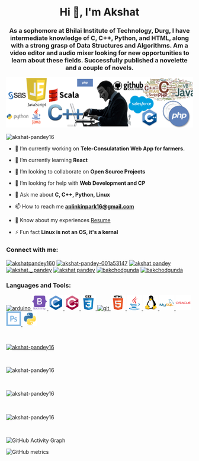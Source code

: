 <h1 align="center">Hi 👋, I'm Akshat</h1>
<h3 align="center">As a sophomore at Bhilai Institute of Technology, Durg, I have intermediate knowledge of C, C++, Python, and HTML, along with a strong grasp of Data Structures and Algorithms. Am a video editor and audio mixer looking for new opportunities to learn about these fields. Successfully published a novelette and a couple of novels.</h3>

![A newbie coder](https://github.com/Akshat-Pandey16/Akshat-Pandey16/blob/main/banner.png)

<p align="left"> <img src="https://komarev.com/ghpvc/?username=akshat-pandey16&label=Profile%20views&color=0e75b6&style=flat" alt="akshat-pandey16" /> </p>


- 🔭 I’m currently working on **Tele-Consulatation Web App for farmers.**

- 🌱 I’m currently learning **React**

- 👯 I’m looking to collaborate on **Open Source Projects**

- 🤝 I’m looking for help with **Web Development and CP**

- 💬 Ask me about **C, C++, Python, Linux**

- 📫 How to reach me **aplinkinpark16@gmail.com**

- 📄 Know about my experiences [Resume](https://github.com/Akshat-Pandey16/Akshat-Pandey16.github.io/blob/main/resume/Akshat%20Pandey%20Main%20Resume.pdf)

- ⚡ Fun fact **Linux is not an OS, it's a kernal**

<h3 align="left">Connect with me:</h3>
<p align="left">
<a href="https://twitter.com/akshatpandey160" target="blank"><img align="center" src="https://raw.githubusercontent.com/rahuldkjain/github-profile-readme-generator/master/src/images/icons/Social/twitter.svg" alt="akshatpandey160" height="30" width="40" /></a>
<a href="https://linkedin.com/in/akshat-pandey-001a53147" target="blank"><img align="center" src="https://raw.githubusercontent.com/rahuldkjain/github-profile-readme-generator/master/src/images/icons/Social/linked-in-alt.svg" alt="akshat-pandey-001a53147" height="30" width="40" /></a>
<a href="https://fb.com/akshat pandey" target="blank"><img align="center" src="https://raw.githubusercontent.com/rahuldkjain/github-profile-readme-generator/master/src/images/icons/Social/facebook.svg" alt="akshat pandey" height="30" width="40" /></a>
<a href="https://instagram.com/akshat._.pandey" target="blank"><img align="center" src="https://raw.githubusercontent.com/rahuldkjain/github-profile-readme-generator/master/src/images/icons/Social/instagram.svg" alt="akshat._.pandey" height="30" width="40" /></a>
<a href="https://www.youtube.com/c/akshat pandey" target="blank"><img align="center" src="https://raw.githubusercontent.com/rahuldkjain/github-profile-readme-generator/master/src/images/icons/Social/youtube.svg" alt="akshat pandey" height="30" width="40" /></a>
<a href="https://www.hackerrank.com/bakchodgunda" target="blank"><img align="center" src="https://raw.githubusercontent.com/rahuldkjain/github-profile-readme-generator/master/src/images/icons/Social/hackerrank.svg" alt="bakchodgunda" height="30" width="40" /></a>
<a href="https://www.leetcode.com/bakchodgunda" target="blank"><img align="center" src="https://raw.githubusercontent.com/rahuldkjain/github-profile-readme-generator/master/src/images/icons/Social/leet-code.svg" alt="bakchodgunda" height="30" width="40" /></a>
</p>

<h3 align="left">Languages and Tools:</h3>
<p align="left"> <a href="https://www.arduino.cc/" target="_blank" rel="noreferrer"> <img src="https://cdn.worldvectorlogo.com/logos/arduino-1.svg" alt="arduino" width="40" height="40"/> </a> <a href="https://getbootstrap.com" target="_blank" rel="noreferrer"> <img src="https://raw.githubusercontent.com/devicons/devicon/master/icons/bootstrap/bootstrap-plain-wordmark.svg" alt="bootstrap" width="40" height="40"/> </a> <a href="https://www.cprogramming.com/" target="_blank" rel="noreferrer"> <img src="https://raw.githubusercontent.com/devicons/devicon/master/icons/c/c-original.svg" alt="c" width="40" height="40"/> </a> <a href="https://www.w3schools.com/cpp/" target="_blank" rel="noreferrer"> <img src="https://raw.githubusercontent.com/devicons/devicon/master/icons/cplusplus/cplusplus-original.svg" alt="cplusplus" width="40" height="40"/> </a> <a href="https://www.w3schools.com/css/" target="_blank" rel="noreferrer"> <img src="https://raw.githubusercontent.com/devicons/devicon/master/icons/css3/css3-original-wordmark.svg" alt="css3" width="40" height="40"/> </a> <a href="https://git-scm.com/" target="_blank" rel="noreferrer"> <img src="https://www.vectorlogo.zone/logos/git-scm/git-scm-icon.svg" alt="git" width="40" height="40"/> </a> <a href="https://www.w3.org/html/" target="_blank" rel="noreferrer"> <img src="https://raw.githubusercontent.com/devicons/devicon/master/icons/html5/html5-original-wordmark.svg" alt="html5" width="40" height="40"/> </a> <a href="https://www.java.com" target="_blank" rel="noreferrer"> <img src="https://raw.githubusercontent.com/devicons/devicon/master/icons/java/java-original.svg" alt="java" width="40" height="40"/> </a> <a href="https://www.linux.org/" target="_blank" rel="noreferrer"> <img src="https://raw.githubusercontent.com/devicons/devicon/master/icons/linux/linux-original.svg" alt="linux" width="40" height="40"/> </a> <a href="https://www.mysql.com/" target="_blank" rel="noreferrer"> <img src="https://raw.githubusercontent.com/devicons/devicon/master/icons/mysql/mysql-original-wordmark.svg" alt="mysql" width="40" height="40"/> </a> <a href="https://www.oracle.com/" target="_blank" rel="noreferrer"> <img src="https://raw.githubusercontent.com/devicons/devicon/master/icons/oracle/oracle-original.svg" alt="oracle" width="40" height="40"/> </a> <a href="https://www.photoshop.com/en" target="_blank" rel="noreferrer"> <img src="https://raw.githubusercontent.com/devicons/devicon/master/icons/photoshop/photoshop-line.svg" alt="photoshop" width="40" height="40"/> </a> <a href="https://www.python.org" target="_blank" rel="noreferrer"> <img src="https://raw.githubusercontent.com/devicons/devicon/master/icons/python/python-original.svg" alt="python" width="40" height="40"/> </a> </p>
<p>&nbsp;</p>

<p align="left"> <a href="https://github.com/ryo-ma/github-profile-trophy"><img src="https://github-profile-trophy.vercel.app/?username=akshat-pandey16" alt="akshat-pandey16" /></a> </p>
<p>&nbsp;</p>

<p><img align="left" src="https://github-readme-stats.vercel.app/api/top-langs?username=akshat-pandey16&show_icons=true&locale=en&layout=compact" alt="akshat-pandey16" /></p>
<p>&nbsp;</p>
<p>&nbsp;</p><img align="center" src="https://github-readme-stats.vercel.app/api?username=akshat-pandey16&show_icons=true&locale=en" alt="akshat-pandey16" /></p>
<p>&nbsp;</p>

<p><img align="center" src="https://github-readme-streak-stats.herokuapp.com/?user=akshat-pandey16&" alt="akshat-pandey16" /></p>

<p>&nbsp;</p>

![GitHub Activity Graph](https://activity-graph.herokuapp.com/graph?username=Akshat-Pandey16)  

![GitHub metrics](https://metrics.lecoq.io/Akshat-Pandey16)  
